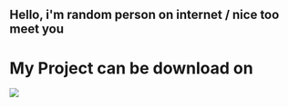 ## Hello, i'm random person on internet / nice too meet you

# My Project can be download on

[![](https://raw.githubusercontent.com/modrinth/art/main/Branding/Badge/badge-dark__184x72.png)](https://modrinth.com/user/MidnightTale)
